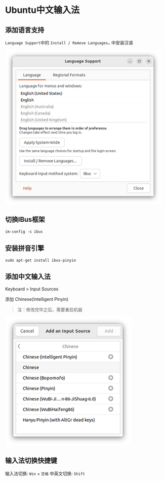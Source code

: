 # Ubuntu中文输入法

## 添加语言支持

`Language Support`中的 `Install / Remove Languages…` 中安装汉语

![Untitled](./57b44218_Untitled.png)

## 切换IBus框架


```shell
im-config -s ibus
```

## 安装拼音引擎


```shell
sudo apt-get install ibus-pinyin
```

## 添加中文输入法

Keyboard > Input Sources

添加 Chinese(Intelligent Pinyin)

> 注：修改完毕之后，需要重启机器

![Untitled](./fbefd2b5_Untitled.png)

## 输入法切换快捷键

输入法切换: `Win` + `空格`
中英文切换: `Shift`
